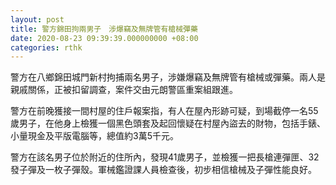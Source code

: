 ```yaml
---
layout: post
title: 警方錦田拘兩男子　涉爆竊及無牌管有槍械彈藥
date: 2020-08-23 09:39:39.000000000 +08:00
categories: rthk
---
```


警方在八鄉錦田城門新村拘捕兩名男子，涉嫌爆竊及無牌管有槍械或彈藥。兩人是親戚關係，正被扣留調查，案件交由元朗警區重案組跟進。

警方在前晚獲接一間村屋的住戶報案指，有人在屋內形跡可疑，到場截停一名55歲男子，在他身上檢獲一個黑色頭套及起回懷疑在村屋內盜去的財物，包括手錶、小量現金及平版電腦等，總值約3萬5千元。

警方在該名男子位於附近的住所內，發現41歲男子，並檢獲一把長槍連彈匣、32發子彈及一枚子彈殼。軍械鑑證課人員檢查後，初步相信槍械及子彈性能良好。
